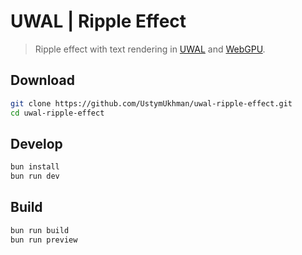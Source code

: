 # UWAL | Ripple Effect

> Ripple effect with text rendering in [UWAL](https://github.com/UstymUkhman/uwal) and [WebGPU](https://developer.mozilla.org/en-US/docs/Web/API/WebGPU_API).

<!-- [![Basic Program](https://img.youtube.com/vi/TOCvJR07H6k/0.jpg)](https://www.youtube.com/watch?v=TOCvJR07H6k) -->

## Download

```bash
git clone https://github.com/UstymUkhman/uwal-ripple-effect.git
cd uwal-ripple-effect
```

## Develop

```bash
bun install
bun run dev
```

## Build

```bash
bun run build
bun run preview
```
